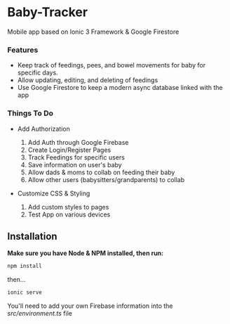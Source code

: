 Baby-Tracker
================
Mobile app based on Ionic 3 Framework &amp; Google Firestore

### Features
* Keep track of feedings, pees, and bowel movements for baby for specific days.
* Allow updating, editing, and deleting of feedings
* Use Google Firestore to keep a modern async database linked with the app

### Things To Do
+ Add Authorization

   1. Add Auth through Google Firebase  
   2. Create Login/Register Pages  
   3. Track Feedings for specific users  
   4. Save information on user's baby  
   5. Allow dads & moms to collab on feeding their baby  
   6. Allow other users (babysitters/grandparents) to collab  
   
+ Customize CSS & Styling
  
  1. Add custom styles to pages  
  2. Test App on various devices

## Installation
**Make sure you have Node & NPM installed, then run:**

```javascript
npm install
```
then...
```javascript
ionic serve
```

You'll need to add your own Firebase information into the *src/environment.ts* file
